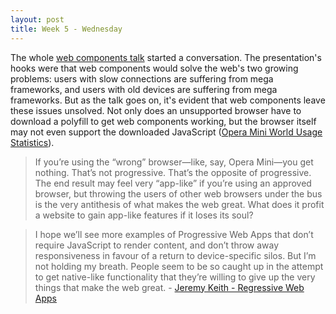 ```yaml
---
layout: post
title: Week 5 - Wednesday
---
```

The whole [web components talk](https://customelements.io) started a conversation. The presentation's hooks were that web components would solve the web's two growing problems: users with slow connections are suffering from mega frameworks, and users with old devices are suffering from mega frameworks. But as the talk goes on, it's evident that web components leave these issues unsolved. Not only does an unsupported browser have to download a polyfill to get web components working, but the browser itself may not even support the downloaded JavaScript ([Opera Mini World Usage Statistics](http://gs.statcounter.com/#all-browser-ww-monthly-201506-201506-map)).  

> If you’re using the “wrong” browser—like, say, Opera Mini—you get nothing. That’s not progressive. That’s the opposite of progressive. The end result may feel very “app-like” if you’re using an approved browser, but throwing the users of other web browsers under the bus is the very antithesis of what makes the web great. What does it profit a website to gain app-like features if it loses its soul?  

> I hope we’ll see more examples of Progressive Web Apps that don’t require JavaScript to render content, and don’t throw away responsiveness in favour of a return to device-specific silos. But I’m not holding my breath. People seem to be so caught up in the attempt to get native-like functionality that they’re willing to give up the very things that make the web great. - [Jeremy Keith - Regressive Web Apps](https://adactio.com/journal/10708)
